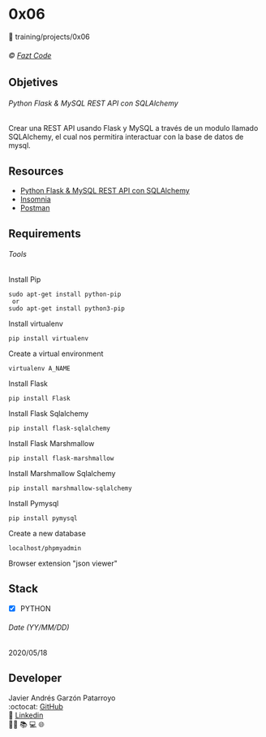 # 0x06
:open_file_folder: training/projects/0x06

###### :copyright: [Fazt Code](https://www.faztweb.com/)

## Objetives
###### Python Flask & MySQL REST API con SQLAlchemy
Crear una REST API usando Flask y MySQL a través de un modulo llamado SQLAlchemy, el cual nos permitira interactuar con la base de datos de mysql.

## Resources
* [Python Flask & MySQL REST API con SQLAlchemy](https://www.youtube.com/watch?v=MvVqjQqSdM4)
* [Insomnia](https://insomnia.rest/)
* [Postman](https://www.postman.com/)

## Requirements
###### Tools
Install Pip
```
sudo apt-get install python-pip
 or 
sudo apt-get install python3-pip
```
Install virtualenv
```
pip install virtualenv
```
Create a virtual environment
```
virtualenv A_NAME
```
Install Flask
```
pip install Flask
```
Install Flask Sqlalchemy
```
pip install flask-sqlalchemy
```
Install Flask Marshmallow
```
pip install flask-marshmallow
```
Install Marshmallow Sqlalchemy
```
pip install marshmallow-sqlalchemy
```
Install Pymysql
```
pip install pymysql
```
Create a new database
```
localhost/phpmyadmin
```
Browser extension "json viewer"

## Stack
* [x] PYTHON

###### Date (YY/MM/DD)
2020/05/18

## Developer
Javier Andrés Garzón Patarroyo  
:octocat: [GitHub](https://github.com/javierandresgp/)  
:link: [Linkedin](https://www.linkedin.com/in/javierandresgp/)  
:man_technologist: :books: :computer: :globe_with_meridians: